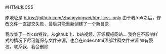 #HTML和CSS

原地址是 https://github.com/zhangyingwei/html-css-only
由于我frok之后，修改文件一直提交失败，最后只能重新创建了一个新目录

我收集了一堆css特效，从github上、b站视频、开源模板网站...
我会在不影响样式的情况下尽可能保存文件来源，也会在index.html顶部注释文件来源
如有侵权，联系我，我会删除
